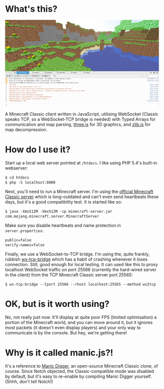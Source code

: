 What's this?
============

![displaying a world with fog and the debug log](https://raw.githubusercontent.com/TazeTSchnitzel/manic.js/master/screenshot4.png)

A Minecraft Classic client written in JavaScript, utilising WebSocket (Classic speaks TCP, so a WebSocket-TCP bridge is needed) with Typed Arrays for communication and map parsing, [three.js](http://threejs.org) for 3D graphics, and [zlib.js](https://github.com/imaya/zlib.js) for map decompression.

How do I use it?
================

Start up a local web server pointed at `/htdocs`. I like using PHP 5.4's built-in webserver:

    $ cd htdocs
    $ php -S localhost:8000

Next, you'll need to run a Minecraft server. I'm using the [official Minecraft Classic server](https://minecraft.net/classic/list) which is long-outdated and can't even send heartbeats these days, but it's a good compatibility test. It is started like so:

    $ java -Xms512M -Xmx512M -cp minecraft-server.jar com.mojang.minecraft.server.MinecraftServer
    
Make sure you disable heartbeats and name protection in `server.properties`:

    public=false
    verify-names=false

Finally, we use a WebSocket-to-TCP bridge. I'm using the, quite frankly, rubbish [ws-tcp-bridge](https://github.com/andrewchambers/ws-tcp-bridge) which has a habit of crashing whenever it loses connection. Still, good enough for local testing. It can used like this to proxy localhost WebSocket traffic on port 25566 (currently the hard-wired server in the client) from the TCP Minecraft Classic server port 25565:

    $ ws-tcp-bridge --lport 25566 --rhost localhost:25565 --method ws2tcp
    
OK, but is it worth using?
==========================

No, not really just now. It'll display at quite poor FPS (limited optimisation) a portion of the Minecraft world, and you can move around it, but it ignores most packets (it doesn't even display players) and your only way to communicate is by the console. But hey, we're getting there!

Why is it called manic.js?!
===========================

It's a reference to [Manic Digger](http://manicdigger.sourceforge.net/), an open-source Minecraft Classic clone, of course. Since Notch objected, the Classic-compatible mode was disabled by default, but it's easy to re-enable by compiling Manic Digger yourself. (Shhh, don't tell Notch!)